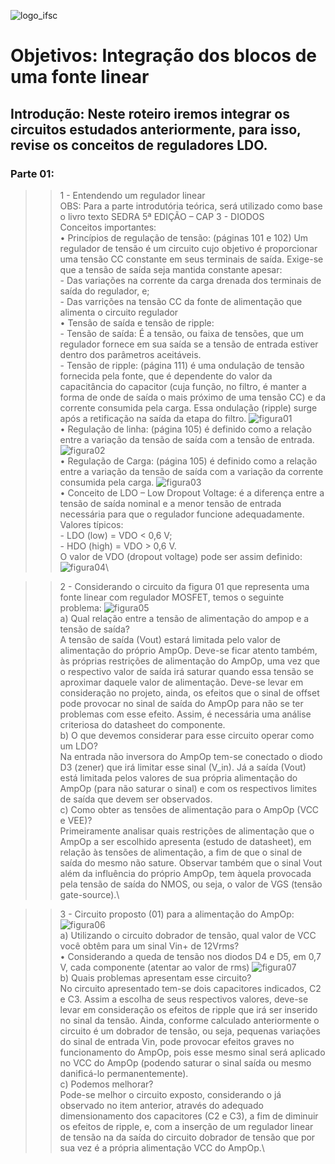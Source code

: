 ![logo_ifsc]( https://github.com/MPP13/ELN22104_2020_2/blob/prof-lohmann-Alunos_01/Marcos_Pacheco/Atividade%2004/figuras_atividade_04/logo_ifsc.jpg)

# Objetivos: Integração dos blocos de uma fonte linear

## Introdução: Neste roteiro iremos integrar os circuitos estudados anteriormente, para isso, revise os conceitos de reguladores LDO.

### Parte 01: 

>> 1 - Entendendo um regulador linear\
OBS: Para a parte introdutória teórica, será utilizado como base o livro texto SEDRA 5ª EDIÇÃO – CAP 3 - DIODOS\
Conceitos importantes:\
• Princípios de regulação de tensão: (páginas 101 e 102) Um regulador de tensão é um circuito cujo objetivo é proporcionar uma tensão CC constante em seus terminais de saída. Exige-se que a tensão de saída seja mantida constante apesar:\
     -	Das variações na corrente da carga drenada dos terminais de saída do regulador, e;\
     -	Das varrições na tensão CC da fonte de alimentação que alimenta o circuito regulador\
• Tensão de saída e tensão de ripple:\
     -  Tensão de saída: É a tensão, ou faixa de tensões, que um regulador fornece em sua saída se a tensão de entrada estiver dentro dos parâmetros aceitáveis.\
     -  Tensão de ripple: (página 111) é uma ondulação de tensão fornecida pela fonte, que é dependente do valor da capacitância do capacitor (cuja função, no filtro, é manter a forma de onde de saída o mais próximo de uma tensão CC) e da corrente consumida pela carga. Essa ondulação (ripple) surge após a retificação na saída da etapa do filtro. 
![figura01]( https://github.com/MPP13/ELN22104_2020_2/blob/prof-lohmann-Alunos_01/Marcos_Pacheco/Atividade%2004/figuras_atividade_04/figura01.jpg)\
• Regulação de linha: (página 105) é definido como a relação entre a variação da tensão de saída com a tensão de entrada.
![figura02]( https://github.com/MPP13/ELN22104_2020_2/blob/prof-lohmann-Alunos_01/Marcos_Pacheco/Atividade%2004/figuras_atividade_04/figura02.jpg)\
• Regulação de Carga: (página 105) é definido como a relação entre a variação da tensão de saída com a variação da corrente consumida pela carga.
![figura03]( https://github.com/MPP13/ELN22104_2020_2/blob/prof-lohmann-Alunos_01/Marcos_Pacheco/Atividade%2004/figuras_atividade_04/figura03.jpg)\
• Conceito de LDO – Low Dropout Voltage: é a diferença entre a tensão de saída nominal e a menor tensão de entrada necessária para que o regulador funcione adequadamente. Valores típicos:\
    -	LDO (low) = VDO < 0,6 V;\
    -	HDO (high) = VDO > 0,6 V.\
O valor de VDO (dropout voltage) pode ser assim definido:\
![figura04]( https://github.com/MPP13/ELN22104_2020_2/blob/prof-lohmann-Alunos_01/Marcos_Pacheco/Atividade%2004/figuras_atividade_04/figura04.jpg)\

>> 2 - Considerando o circuito da figura 01 que representa uma fonte linear com regulador MOSFET, temos o seguinte problema:
![figura05]( https://github.com/MPP13/ELN22104_2020_2/blob/prof-lohmann-Alunos_01/Marcos_Pacheco/Atividade%2004/figuras_atividade_04/figura05.jpg)\
a)	Qual relação entre a tensão de alimentação do ampop e a tensão de saída?\
A tensão de saída (Vout) estará limitada pelo valor de alimentação do próprio AmpOp. Deve-se ficar atento também, às próprias restrições de alimentação do AmpOp,
uma vez que o respectivo valor de saída irá saturar quando essa tensão se aproximar daquele valor de alimentação. Deve-se levar em consideração no projeto, ainda, 
os efeitos que o sinal de offset pode provocar no sinal de saída do AmpOp para não se ter problemas com esse efeito. Assim, é necessária uma análise criteriosa do 
datasheet do componente.\
b)  O que devemos considerar para esse circuito operar como um LDO?\
Na entrada não inversora do AmpOp tem-se conectado o diodo D3 (zener) que irá limitar esse sinal (V_in). Já a saída (Vout)  está limitada pelos valores de sua própria 
alimentação do AmpOp (para não saturar o sinal) e com os respectivos limites de saída que devem ser observados.\
c)	Como obter as tensões de alimentação para o AmpOp (VCC e VEE)?\
Primeiramente analisar quais restrições de alimentação que o AmpOp a ser escolhido apresenta (estudo de datasheet), em relação às tensões de alimentação, a fim de que 
o sinal de saída do mesmo não sature. Observar também que o sinal Vout além da influência do próprio AmpOp, tem àquela provocada pela tensão de saída do NMOS, ou seja, 
o valor de VGS (tensão gate-source).\


>> 3 - Circuito proposto (01) para a alimentação do AmpOp:
![figura06]( https://github.com/MPP13/ELN22104_2020_2/blob/prof-lohmann-Alunos_01/Marcos_Pacheco/Atividade%2004/figuras_atividade_04/figura06.jpg)\
a)	Utilizando o circuito dobrador de tensão, qual valor de VCC você obtêm para um sinal Vin+ de 12Vrms?\
•	Considerando a queda de tensão nos diodos D4 e D5, em 0,7 V, cada componente (atentar ao valor de rms)
![figura07]( https://github.com/MPP13/ELN22104_2020_2/blob/prof-lohmann-Alunos_01/Marcos_Pacheco/Atividade%2004/figuras_atividade_04/figura07.jpg)\
b)	Quais problemas apresentam esse circuito? \
No circuito apresentado tem-se dois capacitores indicados, C2 e C3. Assim a escolha de seus respectivos valores, deve-se levar em consideração os efeitos de ripple que irá ser inserido no sinal da tensão. Ainda, conforme calculado anteriormente o circuito é um dobrador de tensão, ou seja, pequenas variações do sinal de entrada Vin, pode provocar efeitos graves no funcionamento do AmpOp, pois esse mesmo sinal será aplicado no VCC do AmpOp (podendo saturar o sinal saída ou mesmo danificá-lo permanentemente).\
c)	Podemos melhorar?\
Pode-se melhor o circuito exposto, considerando o já observado no item anterior, através do adequado dimensionamento dos capacitores (C2 e C3), a fim de diminuir os efeitos de ripple, e, com a inserção de um regulador linear de tensão na da saída do circuito dobrador de tensão que por sua vez é a própria alimentação VCC do AmpOp.\







